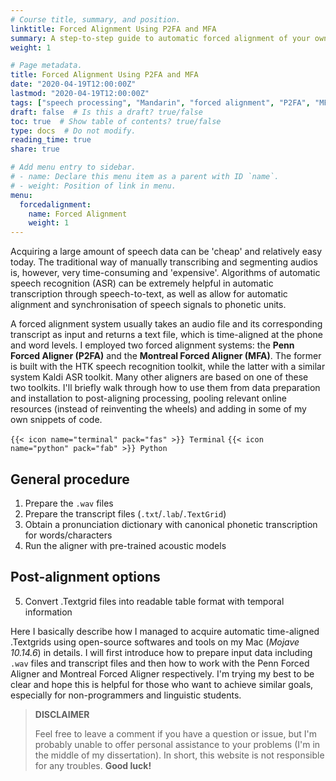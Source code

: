```yaml
---
# Course title, summary, and position.
linktitle: Forced Alignment Using P2FA and MFA
summary: A step-to-step guide to automatic forced alignment of your own corpus using P2FA and Montreal Forced Aligner. #<i class="fas fa-terminal"></i> Terminal <i class="fab fa-python"></i> Python
weight: 1

# Page metadata.
title: Forced Alignment Using P2FA and MFA
date: "2020-04-19T12:00:00Z"
lastmod: "2020-04-19T12:00:00Z"
tags: ["speech processing", "Mandarin", "forced alignment", "P2FA", "MFA", "speech recognition"]
draft: false  # Is this a draft? true/false
toc: true  # Show table of contents? true/false
type: docs  # Do not modify.
reading_time: true
share: true

# Add menu entry to sidebar.
# - name: Declare this menu item as a parent with ID `name`.
# - weight: Position of link in menu.
menu:
  forcedalignment:
    name: Forced Alignment
    weight: 1
---
```


Acquiring a large amount of speech data can be 'cheap' and relatively easy today. The traditional way of manually transcribing and segmenting audios is, however, very time-consuming and 'expensive'. Algorithms of automatic speech recognition (ASR) can be extremely helpful in automatic transcription through speech-to-text, as well as allow for automatic alignment and synchronisation of speech signals to phonetic units.

A forced alignment system usually takes an audio file and its corresponding transcript as input and returns a text file, which is time-aligned at the phone and word levels. I employed two forced alignment systems: the **Penn Forced Aligner (P2FA)** and the **Montreal Forced Aligner (MFA)**. The former is built with the HTK speech recognition toolkit, while the latter with a similar system Kaldi ASR toolkit. Many other aligners are based on one of these two toolkits. I'll briefly walk through how to use them from data preparation and installation to post-aligning processing, pooling relevant online resources (instead of reinventing the wheels) and adding in some of my own snippets of code. 

`{{< icon name="terminal" pack="fas" >}} Terminal` `{{< icon name="python" pack="fab" >}} Python`

## General procedure
1. Prepare the `.wav` files
2. Prepare the transcript files (`.txt`/`.lab`/`.TextGrid`)
3. Obtain a pronunciation dictionary with canonical phonetic transcription for words/characters
4. Run the aligner with pre-trained acoustic models

## Post-alignment options
5. Convert .Textgrid files into readable table format with temporal information

Here I basically describe how I managed to acquire automatic time-aligned .Textgrids using open-source softwares and tools on my Mac (*Mojave 10.14.6*) in details. I will first introduce how to prepare input data including `.wav` files and transcript files and then how to work with the Penn Forced Aligner and Montreal Forced Aligner respectively. I'm trying my best to be clear and hope this is helpful for those who want to achieve similar goals, especially for non-programmers and linguistic students.


>**DISCLAIMER**
>
>Feel free to leave a comment if you have a question or issue, but I'm probably unable to offer personal assistance to your problems (I'm in the middle of my dissertation). In short, this website is not responsible for any troubles.
>**Good luck!**
